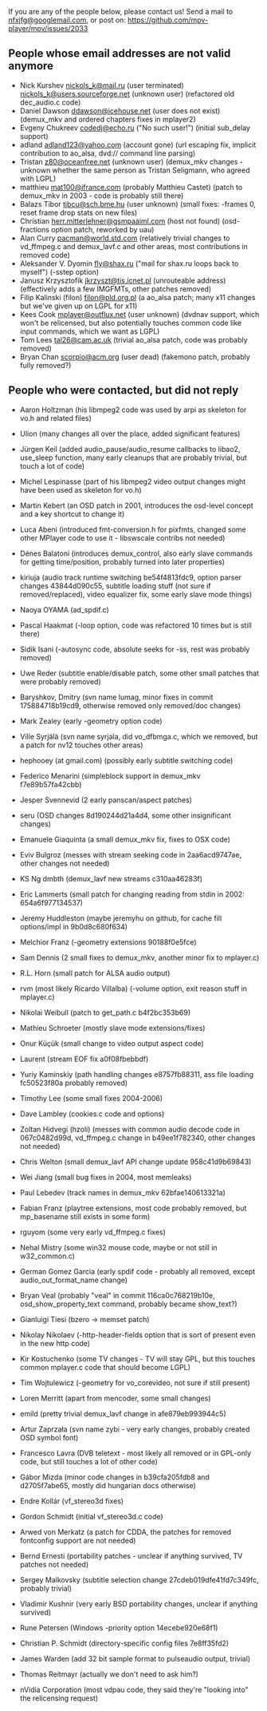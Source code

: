 If you are any of the people below, please contact us!
Send a mail to nfxjfg@googlemail.com, or post on: https://github.com/mpv-player/mpv/issues/2033


People whose email addresses are not valid anymore
------------------------------------
- Nick Kurshev <nickols_k@mail.ru> (user terminated) nickols_k@users.sourceforge.net (unknown user) (refactored old dec_audio.c code)
- Daniel Dawson <ddawson@icehouse.net> (user does not exist) (demux_mkv and ordered chapters fixes in mplayer2)
- Evgeny Chukreev <codedj@echo.ru> ("No such user!") (initial sub_delay support)
- adland <adland123@yahoo.com> (account gone) (url escaping fix, implicit contribution to ao_alsa, dvd:// command line parsing)
- Tristan <z80@oceanfree.net> (unknown user) (demux_mkv changes - unknown whether the same person as Tristan Seligmann, who agreed with LGPL)
- matthieu <mat100@ifrance.com> (probably Matthieu Castet) (patch to demux_mkv in 2003 - code is probably still there)
- Balazs Tibor <tibcu@sch.bme.hu> (user unknown) (small fixes: -frames 0, reset frame drop stats on new files)
- Christian <herr.mitterlehner@gsmpaaiml.com> (host not found) (osd-fractions option patch, reworked by uau)
- Alan Curry <pacman@world.std.com> (relatively trivial changes to vd_ffmpeg.c and demux_lavf.c and other areas, most contributions in removed code)
- Aleksander V. Dyomin <fly@shax.ru> ("mail for shax.ru loops back to myself") (-sstep option)
- Janusz Krzysztofik <jkrzyszt@tis.icnet.pl> (unrouteable address) (effectively adds a few IMGFMTs, other patches removed)
- Filip Kalinski (filon) <filon@pld.org.pl> (a ao_alsa patch; many x11 changes but we've given up on LGPL for x11)
- Kees Cook <mplayer@outflux.net> (user unknown) (dvdnav support, which won't be relicensed, but also potentially touches common code like input commands, which we want as LGPL)
- Tom Lees <tal26@cam.ac.uk> (trivial ao_alsa patch, code was probably removed)
- Bryan Chan <scorpio@acm.org> (user dead) (fakemono patch, probably fully removed?)


People who were contacted, but did not reply
------------------------------------------------
- Aaron Holtzman (his libmpeg2 code was used by arpi as skeleton for vo.h and related files)
- Ulion (many changes all over the place, added significant features)
- Jürgen Keil (added audio_pause/audio_resume callbacks to libao2, use_sleep function, many early cleanups that are probably trivial, but touch a lot of code)
- Michel Lespinasse (part of his libmpeg2 video output changes might have been used as skeleton for vo.h)
- Martin Kebert (an OSD patch in 2001, introduces the osd-level concept and a key shortcut to change it)
- Luca Abeni (introduced fmt-conversion.h for pixfmts, changed some other MPlayer code to use it - libswscale contribs not needed)
- Dénes Balatoni (introduces demux_control, also early slave commands for getting time/position, probably turned into later properties)
- kiriuja (audio track runtime switching be54f4813fdc9, option parser changes 43844d090c55, subtitle loading stuff (not sure if removed/replaced), video equalizer fix, some early slave mode things)
- Naoya OYAMA  (ad_spdif.c)
- Pascal Haakmat (-loop option, code was refactored 10 times but is still there)
- Sidik Isani (-autosync code, absolute seeks for -ss, rest was probably removed)
- Uwe Reder (subtitle enable/disable patch, some other small patches that were probably removed)
- Baryshkov, Dmitry (svn name lumag, minor fixes in commit 175884718b19cd9, otherwise removed only removed/doc changes)
- Mark Zealey (early -geometry option code)
- Ville Syrjälä (svn name syrjala, did vo_dfbmga.c, which we removed, but a patch for nv12 touches other areas)
- hephooey (at gmail.com) (possibly early subtitle switching code)
- Federico Menarini (simpleblock support in demux_mkv f7e89b57fa42cbb)
- Jesper Svennevid (2 early panscan/aspect patches)
- seru (OSD changes 8d190244d21a4d4, some other insignificant changes)
- Emanuele Giaquinta (a small demux_mkv fix, fixes to OSX code)
- Eviv Bulgroz (messes with stream seeking code in 2aa6acd9747ae, other changes not needed)
- KS Ng dmbth (demux_lavf new streams c310aa46283f)
- Eric Lammerts (small patch for changing reading from stdin in 2002: 654a6f977134537)
- Jeremy Huddleston (maybe jeremyhu on github, for cache fill options/impl in 9b0d8c680f634)
- Melchior Franz (-geometry extensions 90188f0e5fce)
- Sam Dennis (2 small fixes to demux_mkv, another minor fix to mplayer.c)
- R.L. Horn (small patch for ALSA audio output)
- rvm (most likely Ricardo Villalba) (-volume option, exit reason stuff in mplayer.c)
- Nikolai Weibull (patch to get_path.c b4f2bc353b69)
- Mathieu Schroeter (mostly slave mode extensions/fixes)
- Onur Küçük (small change to video output aspect code)
- Laurent (stream EOF fix a0f08fbebbdf)
- Yuriy Kaminskiy (path handling changes e8757fb88311, ass file loading fc50523f80a probably removed)
- Timothy Lee (some small fixes 2004-2006)
- Dave Lambley (cookies.c code and options)
- Zoltan Hidvegi (hzoli) (messes with common audio decode code in 067c0482d99d, vd_ffmpeg.c change in b49ee1f782340, other changes not needed)
- Chris Welton (small demux_lavf API change update 958c41d9b69843)
- Wei Jiang (small bug fixes in 2004, most memleaks)
- Paul Lebedev (track names in demux_mkv 62bfae140613321a)
- Fabian Franz (playtree extensions, most code probably removed, but mp_basename still exists in some form)
- rguyom (some very early vd_ffmpeg.c fixes)
- Nehal Mistry (some win32 mouse code, maybe or not still in w32_common.c)
- German Gomez Garcia (early spdif code - probably all removed, except audio_out_format_name change)
- Bryan Veal (probably "veal" in commit 116ca0c768219b10e, osd_show_property_text command, probably became show_text?)
- Gianluigi Tiesi (bzero -> memset patch)
- Nikolay Nikolaev (-http-header-fields option that is sort of present even in the new http code)
- Kir Kostuchenko (some TV changes - TV will stay GPL, but this touches common mplayer.c code that should become LGPL)
- Tim Wojtulewicz (-geometry for vo_corevideo, not sure if still present)
- Loren Merritt (apart from mencoder, some small changes)
- emild (pretty trivial demux_lavf change in afe879eb993944c5)
- Artur Zaprzała (svn name zybi - very early changes, probably created OSD symbol font)
- Francesco Lavra (DVB teletext - most likely all removed or in GPL-only code, but still touches a lot of other code)
- Gábor Mizda (minor code changes in b39cfa205fdb8 and d2705f7abe65, mostly did hungarian docs otherwise)
- Endre Kollár (vf_stereo3d fixes)
- Gordon Schmidt (initial vf_stereo3d.c code)
- Arwed von Merkatz (a patch for CDDA, the patches for removed fontconfig support are not needed)
- Bernd Ernesti (portability patches - unclear if anything survived, TV patches not needed)
- Sergey Malkovsky (subtitle selection change 27cdeb019dfe41fd7c349fc, probably trivial)
- Vladimir Kushnir (very early BSD portability changes, unclear if anything survived)
- Rune Petersen (Windows -priority option 14ecebe920e68f1)
- Christian P. Schmidt (directory-specific config files 7e8ff35fd2)
- James Warden (add 32 bit sample format to pulseaudio output, trivial)

- Thomas Reitmayr (actually we don't need to ask him?)
- nVidia Corporation (most vdpau code, they said they're "looking into" the relicensing request)
